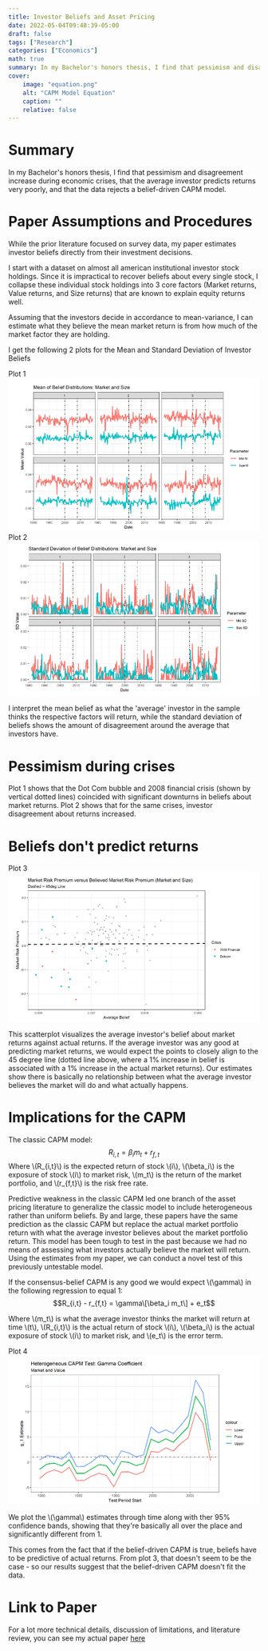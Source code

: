 ```yaml
---
title: Investor Beliefs and Asset Pricing 
date: 2022-05-04T09:48:39-05:00
draft: false
tags: ["Research"]
categories: ["Economics"]
math: true
summary: In my Bachelor's honors thesis, I find that pessimism and disagreement increase during economic crises, that the average investor predicts returns very poorly, and that the data rejects a belief-driven CAPM model. 
cover:
    image: "equation.png"
    alt: "CAPM Model Equation"
    caption: ""
    relative: false
---
```


# Summary
In my Bachelor's honors thesis, I find that pessimism and disagreement increase during economic crises, that the average investor predicts returns very poorly, and that the data rejects a belief-driven CAPM model. 

# Paper Assumptions and Procedures
While the prior literature focused on survey data, my paper estimates investor beliefs directly from their investment decisions. 

I start with a dataset on almost all american institutional investor stock holdings. Since it is impractical to recover beliefs about every single stock, I collapse these individual stock holdings into 3 core factors (Market returns, Value returns, and Size returns) that are known to explain equity returns well. 

Assuming that the investors decide in accordance to mean-variance, I can estimate what they believe the mean market return is from how much of the market factor they are holding.  

I get the following 2 plots for the Mean and Standard Deviation of Investor Beliefs 

Plot 1
![Plot 1](plot1.png)
Plot 2
![Plot 2](plot2.png)

I interpret the mean belief as what the 'average' investor in the sample thinks the respective factors will return, while the standard deviation of beliefs shows the amount of disagreement around the average that investors have. 

# Pessimism during crises
Plot 1 shows that the Dot Com bubble and 2008 financial crisis (shown by vertical dotted lines) coincided with significant downturns in beliefs about market returns. 
Plot 2 shows that for the same crises, investor disagreement about returns increased.  

# Beliefs don't predict returns
Plot 3
![Plot 3](belief_vs_reality.png)

This scatterplot visualizes the average investor's belief about market returns against actual returns. If the average investor was any good at predicting market returns, we would expect the points to closely align to the 45 degree line (dotted line above, where a 1% increase in belief is associated with a 1% increase in the actual market returns). Our estimates show there is basically no relationship between what the average investor believes the market will do and what actually happens.  

# Implications for the CAPM
The classic CAPM model:
$$R_{i,t} = \beta_i m_t + r_{f,t}$$
Where \\(R_{i,t}\\) is the expected return of stock \\(i\\), \\(\beta_i\\) is the exposure of stock \\(i\\) to market risk, \\(m_t\\) is the return of the market portfolio, and \\(r_{f,t}\\) is the risk free rate. 

Predictive weakness in the classic CAPM led one branch of the asset pricing literature to generalize the classic model to include heterogeneous rather than uniform beliefs. By and large, these papers have the same prediction as the classic CAPM but replace the actual market portfolio return with what the average investor believes about the market portfolio return. This model has been tough to test in the past because we had no means of assessing what investors actually believe the market will return. Using the estimates from my paper, we can conduct a novel test of this previously untestable model.  

If the consensus-belief CAPM is any good we would expect \\(\gamma\\) in the following regression to equal 1:
$$R_{i,t} - r_{f,t} = \gamma\[\beta_i m_t\] + e_t$$

Where \\(m_t\\) is what the average investor thinks the market will return at time \\(t\\), \\(R_{i,t}\\) is the actual return of stock \\(i\\), \\(\beta_i\\) is the actual exposure of stock \\(i\\) to market risk, and \\(e_t\\) is the error term. 

Plot 4
![Plot 4](hcapm.png) 

We plot the \\(\gamma\\) estimates through time along with ther 95% confidence bands, showing that they're basically all over the place and  significantly different from 1. 

This comes from the fact that if the belief-driven CAPM is true, beliefs have to be predictive of actual returns. From plot 3, that doesn't seem to be the case - so our results suggest that the belief-driven CAPM doesn't fit the data. 

# Link to Paper
For a lot more technical details, discussion of limitations, and literature review, you can see my actual paper [here](jasonyang_thesis.pdf)